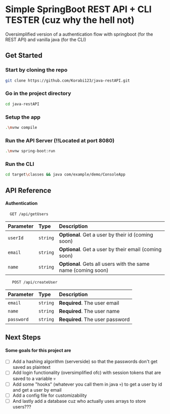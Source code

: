 
# Simple SpringBoot REST API + CLI TESTER (cuz why the hell not)

Oversimplified version of a authentication flow with springboot (for the REST API) and vanilla java (for the CLI)


## Get Started

### Start by cloning the repo
```sh
git clone https://github.com/Korabi123/java-restAPI.git
```
### Go in the project directory
```sh
cd java-restAPI
```
### Setup the app
```sh
.\mvnw compile
```
### Run the API Server (!!Located at port 8080)
```sh
.\mvnw spring-boot:run
```
### Run the CLI
```sh
cd target\classes && java com/example/demo/ConsoleApp
```
## API Reference

#### Authentication

```http
  GET /api/getUsers
```

| Parameter | Type     | Description                |
| :-------- | :------- | :------------------------- |
| `userId` | `string` | **Optional**. Get a user by their id (coming soon) |
| `email` | `string` | **Optional**. Get a user by their email (coming soon) |
| `name` | `string` | **Optional**. Gets all users with the same name (coming soon) |

```http
   POST /api/createUser
```

| Parameter | Type     | Description                |
| :-------- | :------- | :------------------------- |
| `email` | `string` | **Required**. The user email |
| `name` | `string` | **Required**. The user name |
| `password` | `string` | **Required**. The user password |



## Next Steps

#### Some goals for this project are

- [ ] Add a hashing algorithm (serverside) so that the passwords don't get saved as plaintext
- [ ] Add login functionality (oversimplified ofc) with session tokens that are saved to a variable 💀
- [ ] Add some "hooks" (whatever you call them in java 💀) to get a user by id and get a user by email
- [ ] Add a config file for customizability
- [ ] And lastly add a database cuz who actually uses arrays to store users???
